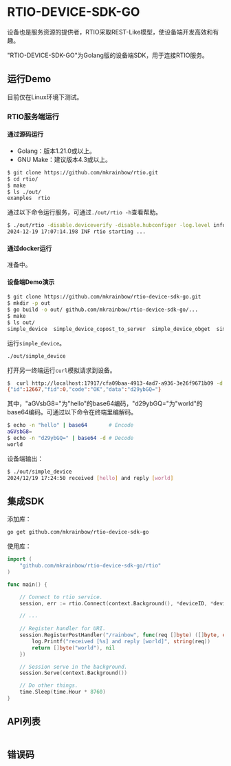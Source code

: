 # RTIO-DEVICE-SDK-GO

设备也是服务资源的提供者，RTIO采取REST-Like模型，使设备端开发高效和有趣。

"RTIO-DEVICE-SDK-GO"为Golang版的设备端SDK，用于连接RTIO服务。

## 运行Demo

目前仅在Linux环境下测试。

### RTIO服务端运行

#### 通过源码运行

- Golang：版本1.21.0或以上。
- GNU Make：建议版本4.3或以上。

```sh
$ git clone https://github.com/mkrainbow/rtio.git
$ cd rtio/
$ make
$ ls ./out/
examples  rtio
```

通过以下命令运行服务，可通过`./out/rtio -h`查看帮助。

```sh
$ ./out/rtio -disable.deviceverify -disable.hubconfiger -log.level info
2024-12-19 17:07:14.198 INF rtio starting ...
```

#### 通过docker运行

准备中。

#### 设备端Demo演示

```sh
$ git clone https://github.com/mkrainbow/rtio-device-sdk-go.git
$ mkdir -p out 
$ go build -o out/ github.com/mkrainbow/rtio-device-sdk-go/...
$ make
$ ls out/
simple_device  simple_device_copost_to_server  simple_device_obget  simple_device_tls
```

运行`simple_device`。

```sh
./out/simple_device
```

打开另一终端运行`curl`模拟请求到设备。

```sh
$  curl http://localhost:17917/cfa09baa-4913-4ad7-a936-3e26f9671b09 -d '{"method":"copost", "uri":"/rainbow","id":12667,"data":"aGVsbG8="}'
{"id":12667,"fid":0,"code":"OK","data":"d29ybGQ="}
```

其中，"aGVsbG8="为"hello"的base64编码，"d29ybGQ="为"world"的base64编码。可通过以下命令在终端里编解码。

```sh
$ echo -n "hello" | base64       # Encode
aGVsbG8=
$ echo -n "d29ybGQ=" | base64 -d # Decode
world
```

设备端输出：

```sh
$ ./out/simple_device
2024/12/19 17:24:50 received [hello] and reply [world]
```

## 集成SDK

添加库：

```sh  
go get github.com/mkrainbow/rtio-device-sdk-go
```

使用库：

```go
import (
    "github.com/mkrainbow/rtio-device-sdk-go/rtio"
)

func main() {

    // Connect to rtio service.
    session, err := rtio.Connect(context.Background(), *deviceID, *deviceSecret, *serverAddr)

    // ...
    
    // Register handler for URI.
    session.RegisterPostHandler("/rainbow", func(req []byte) ([]byte, error) {
        log.Printf("received [%s] and reply [world]", string(req))
        return []byte("world"), nil
    })

    // Session serve in the background.
    session.Serve(context.Background())

    // Do other things.
    time.Sleep(time.Hour * 8760)
}
```

## API列表

```go


```

## 错误码

